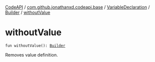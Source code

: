 [CodeAPI](../../../index.md) / [com.github.jonathanxd.codeapi.base](../../index.md) / [VariableDeclaration](../index.md) / [Builder](index.md) / [withoutValue](.)

# withoutValue

`fun withoutValue(): `[`Builder`](index.md)

Removes value definition.

